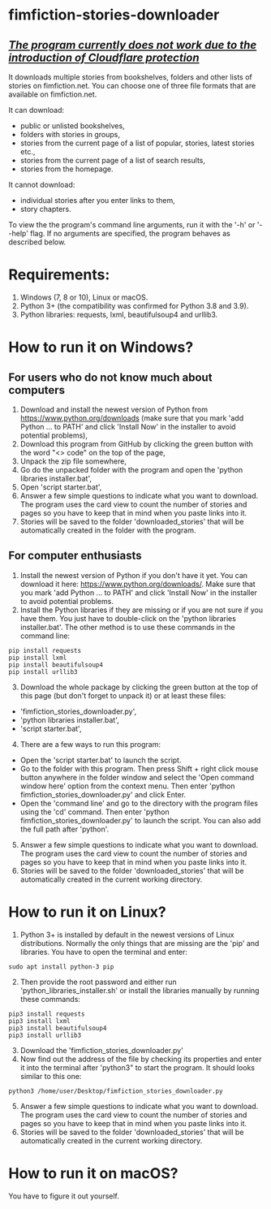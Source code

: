 # fimfiction-stories-downloader

## <ins>***The program currently does not work due to the introduction of Cloudflare protection***</ins>

It downloads multiple stories from bookshelves, folders and other lists of stories on fimfiction.net. You can choose one of three file formats that are available on fimfiction.net.

It can download:
- public or unlisted bookshelves,
- folders with stories in groups,
- stories from the current page of a list of popular, stories, latest stories etc.,
- stories from the current page of a list of search results,
- stories from the homepage.

It cannot download:
- individual stories after you enter links to them,
- story chapters.

To view the the program's command line arguments, run it with the '-h' or '--help' flag. If no arguments are specified, the program behaves as described below.

# Requirements:
1. Windows (7, 8 or 10), Linux or macOS.
2. Python 3+ (the compatibility was confirmed for Python 3.8 and 3.9).
3. Python libraries: requests, lxml, beautifulsoup4 and urllib3.

# How to run it on Windows?

## For users who do not know much about computers

1. Download and install the newest version of Python from https://www.python.org/downloads (make sure that you mark 'add Python ... to PATH' and click 'Install Now' in the installer to avoid potential problems),
2. Download this program from GitHub by clicking the green button with the word "<> code" on the top of the page,
3. Unpack the zip file somewhere,
4. Go do the unpacked folder with the program and open the 'python libraries installer.bat',
5. Open 'script starter.bat',
6. Answer a few simple questions to indicate what you want to download. The program uses the card view to count the number of stories and pages so you have to keep that in mind when you paste links into it.
7. Stories will be saved to the folder 'downloaded_stories' that will be automatically created in the folder with the program.

## For computer enthusiasts
1. Install the newest version of Python if you don't have it yet. You can download it here: https://www.python.org/downloads/. Make sure that you mark 'add Python ... to PATH' and click 'Install Now' in the installer to avoid potential problems.
2. Install the Python libraries if they are missing or if you are not sure if you have them. You just have to double-click on the 'python libraries installer.bat'. The other method is to use these commands in the command line:
```
pip install requests
pip install lxml
pip install beautifulsoup4
pip install urllib3
```
3. Download the whole package by clicking the green button at the top of this page (but don't forget to unpack it) or at least these files:
- 'fimfiction_stories_downloader.py',
- 'python libraries installer.bat',
- 'script starter.bat',
4. There are a few ways to run this program:
- Open the 'script starter.bat' to launch the script.
- Go to the folder with this program. Then press Shift + right click mouse button anywhere in the folder window and select the 'Open command window here' option from the context menu. Then enter 'python fimfiction_stories_downloader.py' and click Enter.
- Open the 'command line' and go to the directory with the program files using the 'cd' command. Then enter 'python fimfiction_stories_downloader.py' to launch the script. You can also add the full path after 'python'.
5. Answer a few simple questions to indicate what you want to download. The program uses the card view to count the number of stories and pages so you have to keep that in mind when you paste links into it.
6. Stories will be saved to the folder 'downloaded_stories' that will be automatically created in the current working directory.

# How to run it on Linux?
1. Python 3+ is installed by default in the newest versions of Linux distributions. Normally the only things that are missing are the 'pip' and libraries. You have to open the terminal and enter:
```
sudo apt install python-3 pip
```
2. Then provide the root password and either run 'python_libraries_installer.sh' or install the libraries manually by running these commands:
```
pip3 install requests
pip3 install lxml
pip3 install beautifulsoup4
pip3 install urllib3
```
3. Download the 'fimfiction_stories_downloader.py'
4. Now find out the address of the file by checking its properties and enter it into the terminal after 'python3" to start the program. It should looks similar to this one:
```
python3 /home/user/Desktop/fimfiction_stories_downloader.py
```
5. Answer a few simple questions to indicate what you want to download. The program uses the card view to count the number of stories and pages so you have to keep that in mind when you paste links into it.
6. Stories will be saved to the folder 'downloaded_stories' that will be automatically created in the current working directory.

# How to run it on macOS?
You have to figure it out yourself.
